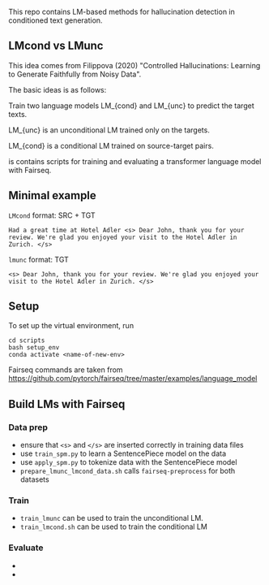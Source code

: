 
This repo contains LM-based methods for hallucination detection in
conditioned text generation.

## LMcond vs LMunc

This idea comes from Filippova (2020) "Controlled
Hallucinations: Learning to Generate Faithfully from Noisy
Data".

The basic ideas is as follows:

Train two language models LM_{cond} and LM_{unc} to predict the target
texts. 

LM_{unc} is an unconditional LM trained only on the targets.


LM_{cond} is a conditional LM trained on source-target pairs.

is contains scripts for training and evaluating a transformer language model with Fairseq.

## Minimal example

`LMcond` format: SRC + TGT
```
Had a great time at Hotel Adler <s> Dear John, thank you for your review. We're glad you enjoyed your visit to the Hotel Adler in Zurich. </s>
```

`lmunc` format: TGT
```
<s> Dear John, thank you for your review. We're glad you enjoyed your visit to the Hotel Adler in Zurich. </s>
```

## Setup

To set up the virtual environment, run

```
cd scripts
bash setup_env
conda activate <name-of-new-env>
```

Fairseq commands are taken from
https://github.com/pytorch/fairseq/tree/master/examples/language_model

## Build LMs with Fairseq

### Data prep
- ensure that `<s>` and `</s>` are inserted correctly in
  training data files
- use `train_spm.py` to learn a SentencePiece model on the data
- use `apply_spm.py` to tokenize data with the SentencePiece
  model
- `prepare_lmunc_lmcond_data.sh` calls `fairseq-preprocess`
  for both datasets

### Train
- `train_lmunc` can be used to train the unconditional LM.
- `train_lmcond.sh` can be used to train the conditional LM

### Evaluate
- 
- 

